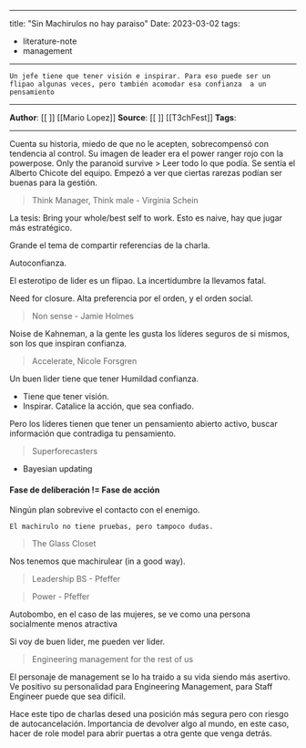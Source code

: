 
---
title:  "Sin Machirulos no hay paraiso"
Date: 2023-03-02
tags: 
- literature-note 
- management
---

```
Un jefe tiene que tener visión e inspirar. Para eso puede ser un flipao algunas veces, pero también acomodar esa confianza  a un pensamiento
```

***
**Author**: [[ ]]  [[Mario Lopez]]
**Source**: [[ ]]  [[T3chFest]]
**Tags**: 
***

Cuenta su historia, miedo de que no le acepten, sobrecompensó con tendencia al control. 
Su imagen de leader era el power ranger rojo con la powerpose. 
Only the paranoid survive > Leer todo lo que podía. 
Se sentía el Alberto Chicote del equipo. Empezó a ver que ciertas rarezas podían ser buenas para la gestión.

>Think Manager, Think male - Virginia Schein

La tesis: Bring your whole/best self to work. Esto es naive, hay que jugar más estratégico.

Grande el tema de compartir referencias de la charla.

Autoconfianza. 

El esterotipo de lider es un flipao. La incertidumbre la llevamos fatal.

Need for closure. Alta preferencia por el orden, y el orden social. 

> Non sense - Jamie Holmes

Noise de Kahneman, a la gente les gusta los líderes seguros de si mismos, son los que inspiran confianza. 

> Accelerate, Nicole Forsgren

Un buen lider tiene que tener Humildad confianza.
- Tiene que tener visión.
- Inspirar. Catalice la acción, que sea confiado.


Pero los líderes tienen que tener un pensamiento abierto activo, buscar información que contradiga tu pensamiento.

> Superforecasters 
- Bayesian updating 

#### Fase de deliberación != Fase de acción
Ningún plan sobrevive el contacto con el enemigo. 

``` quote
El machirulo no tiene pruebas, pero tampoco dudas. 
```
	
> The Glass Closet

Nos tenemos que machirulear (in a good way). 

> Leadership BS - Pfeffer

> Power - Pfeffer

Autobombo, en el caso de las mujeres, se ve como una persona socialmente menos atractiva

Si voy de buen lider, me pueden ver lider. 

> Engineering management for the rest of us

El personaje de management se lo ha traido a su vida siendo más asertivo. Ve positivo su personalidad para Engineering Management, para Staff Engineer puede que sea difícil.

Hace este tipo de charlas desed una posición más segura pero con riesgo de autocancelación. Importancia de devolver algo al mundo, en este caso, hacer de role model para abrir puertas a otra gente que venga detrás. 

